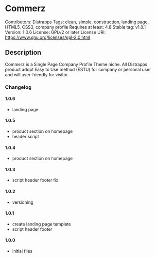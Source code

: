 # Commerz
Contributors: Distrapps 
Tags: clean, simple, construction, landing page, HTML5, CSS3, company profile 
Requires at least: 4.8 
Stable tag: v1.0.1 
Version: 1.0.6
License: GPLv2 or later 
License URI: https://www.gnu.org/licenses/gpl-2.0.html 

## Description
Commerz is a Single Page Company Profile Theme niche. All Distrapps product adopt Easy to Use method (ESTU) for company or personal user and will user-friendly for visitor.

### Changelog

#### 1.0.6
* landing page

#### 1.0.5
* product section on homepage
* header script

#### 1.0.4
* product section on homepage

#### 1.0.3
* script header footer fix

#### 1.0.2
* versioning

#### 1.0.1
* create landing page template
* script header footer

#### 1.0.0
* initial files
